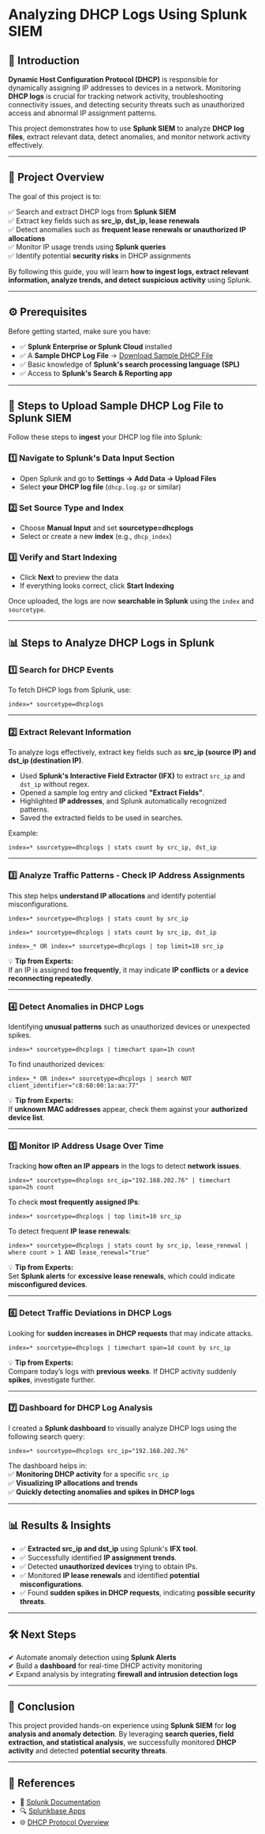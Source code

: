 # **Analyzing DHCP Logs Using Splunk SIEM**

## 🚀 Introduction

**Dynamic Host Configuration Protocol (DHCP)** is responsible for dynamically assigning IP addresses to devices in a network. Monitoring **DHCP logs** is crucial for tracking network activity, troubleshooting connectivity issues, and detecting security threats such as unauthorized access and abnormal IP assignment patterns.

This project demonstrates how to use **Splunk SIEM** to analyze **DHCP log files**, extract relevant data, detect anomalies, and monitor network activity effectively.

---

## 📌 **Project Overview**
The goal of this project is to:

✅ Search and extract DHCP logs from **Splunk SIEM**  
✅ Extract key fields such as **src_ip, dst_ip, lease renewals**  
✅ Detect anomalies such as **frequent lease renewals or unauthorized IP allocations**  
✅ Monitor IP usage trends using **Splunk queries**  
✅ Identify potential **security risks** in DHCP assignments  

By following this guide, you will learn **how to ingest logs, extract relevant information, analyze trends, and detect suspicious activity** using Splunk.

---

## ⚙ **Prerequisites**
Before getting started, make sure you have:
- ✅ **Splunk Enterprise or Splunk Cloud** installed  
- ✅ A **Sample DHCP Log File** → [Download Sample DHCP File](https://github.com/0xAll3nC/Splunk-Projects/blob/main/Sample%20Files/dhcp.log.gz)  
- ✅ Basic knowledge of **Splunk's search processing language (SPL)**  
- ✅ Access to **Splunk's Search & Reporting app**  

---

## 📂 **Steps to Upload Sample DHCP Log File to Splunk SIEM**

Follow these steps to **ingest** your DHCP log file into Splunk:

### **1️⃣ Navigate to Splunk's Data Input Section**
- Open Splunk and go to **Settings → Add Data → Upload Files**  
- Select **your DHCP log file** (`dhcp.log.gz` or similar)  

### **2️⃣ Set Source Type and Index**
- Choose **Manual Input** and set **sourcetype=dhcplogs**  
- Select or create a new **index** (e.g., `dhcp_index`)  

### **3️⃣ Verify and Start Indexing**
- Click **Next** to preview the data  
- If everything looks correct, click **Start Indexing**  

Once uploaded, the logs are now **searchable in Splunk** using the `index` and `sourcetype`.

---

## 📊 **Steps to Analyze DHCP Logs in Splunk**

### **1️⃣ Search for DHCP Events**
To fetch DHCP logs from Splunk, use:

```spl
index=* sourcetype=dhcplogs
```

---

### **2️⃣ Extract Relevant Information**
To analyze logs effectively, extract key fields such as **src_ip (source IP) and dst_ip (destination IP)**.

- Used **Splunk's Interactive Field Extractor (IFX)** to extract `src_ip` and `dst_ip` without regex.
- Opened a sample log entry and clicked **"Extract Fields"**.
- Highlighted **IP addresses**, and Splunk automatically recognized patterns.
- Saved the extracted fields to be used in searches.

Example:

```spl
index=* sourcetype=dhcplogs | stats count by src_ip, dst_ip
```

---

### **3️⃣ Analyze Traffic Patterns - Check IP Address Assignments**
This step helps **understand IP allocations** and identify potential misconfigurations.

```spl
index=* sourcetype=dhcplogs | stats count by src_ip
```

```spl
index=* sourcetype=dhcplogs | stats count by src_ip, dst_ip
```

```spl
index=_* OR index=* sourcetype=dhcplogs | top limit=10 src_ip
```

💡 **Tip from Experts:**  
If an IP is assigned **too frequently**, it may indicate **IP conflicts** or **a device reconnecting repeatedly**.

---

### **4️⃣ Detect Anomalies in DHCP Logs**
Identifying **unusual patterns** such as unauthorized devices or unexpected spikes.

```spl
index=* sourcetype=dhcplogs | timechart span=1h count
```

To find unauthorized devices:

```spl
index=_* OR index=* sourcetype=dhcplogs | search NOT client_identifier="c8:60:00:1a:aa:77"
```

💡 **Tip from Experts:**  
If **unknown MAC addresses** appear, check them against your **authorized device list**.

---

### **5️⃣ Monitor IP Address Usage Over Time**
Tracking **how often an IP appears** in the logs to detect **network issues**.

```spl
index=* sourcetype=dhcplogs src_ip="192.168.202.76" | timechart span=2h count
```

To check **most frequently assigned IPs**:

```spl
index=* sourcetype=dhcplogs | top limit=10 src_ip
```

To detect frequent **IP lease renewals**:

```spl
index=* sourcetype=dhcplogs | stats count by src_ip, lease_renewal | where count > 1 AND lease_renewal="true"
```

💡 **Tip from Experts:**  
Set **Splunk alerts** for **excessive lease renewals**, which could indicate **misconfigured devices**.

---

### **6️⃣ Detect Traffic Deviations in DHCP Logs**
Looking for **sudden increases in DHCP requests** that may indicate attacks.

```spl
index=* sourcetype=dhcplogs | timechart span=1d count by src_ip
```

💡 **Tip from Experts:**  
Compare today’s logs with **previous weeks**. If DHCP activity suddenly **spikes**, investigate further.

---

### **7️⃣ Dashboard for DHCP Log Analysis**  
I created a **Splunk dashboard** to visually analyze DHCP logs using the following search query:  

```spl
index=* sourcetype=dhcplogs src_ip="192.168.202.76"
```

The dashboard helps in:  
✅ **Monitoring DHCP activity** for a specific `src_ip`  
✅ **Visualizing IP allocations and trends**  
✅ **Quickly detecting anomalies and spikes in DHCP logs**  

---

## 📊 **Results & Insights**
- ✅ **Extracted src_ip and dst_ip** using Splunk's **IFX tool**.
- ✅ Successfully identified **IP assignment trends**.
- ✅ Detected **unauthorized devices** trying to obtain IPs.
- ✅ Monitored **IP lease renewals** and identified **potential misconfigurations**.
- ✅ Found **sudden spikes in DHCP requests**, indicating **possible security threats**.

---

## 🛠 **Next Steps**
✔ Automate anomaly detection using **Splunk Alerts**  
✔ Build a **dashboard** for real-time DHCP activity monitoring  
✔ Expand analysis by integrating **firewall and intrusion detection logs**  

---

## 🎯 **Conclusion**
This project provided hands-on experience using **Splunk SIEM** for **log analysis and anomaly detection**. By leveraging **search queries, field extraction, and statistical analysis**, we successfully monitored **DHCP activity** and detected **potential security threats**.

---

## 📌 **References**
- 📖 [Splunk Documentation](https://docs.splunk.com/)
- 🔍 [Splunkbase Apps](https://splunkbase.splunk.com/)
- 🌐 [DHCP Protocol Overview](https://en.wikipedia.org/wiki/Dynamic_Host_Configuration_Protocol)

